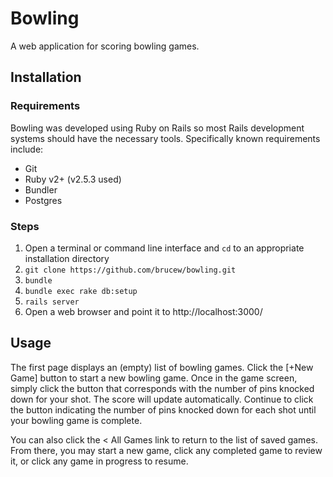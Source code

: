 # Bowling

A web application for scoring bowling games.

## Installation
### Requirements
Bowling was developed using Ruby on Rails so most Rails development systems should have the necessary tools. Specifically known requirements include:
* Git
* Ruby v2+ (v2.5.3 used)
* Bundler
* Postgres

### Steps
1. Open a terminal or command line interface and `cd` to an appropriate installation directory
1. `git clone https://github.com/brucew/bowling.git`
1. `bundle`
1. `bundle exec rake db:setup`
1. `rails server`
1. Open a web browser and point it to http://localhost:3000/

## Usage
The first page displays an (empty) list of bowling games. Click the \[+New Game\] button to start a new bowling game. Once in the game screen, simply click the button that corresponds with the number of pins knocked down for your shot. The score will update automatically. Continue to click the button indicating the number of pins knocked down for each shot until your bowling game is complete.

You can also click the < All Games link to return to the list of saved games. From there, you may start a new game, click any completed game to review it, or click any game in progress to resume.
